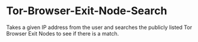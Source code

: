 # Tor-Browser-Exit-Node-Search
Takes a given IP address from the user and searches the publicly listed Tor Browser Exit Nodes to see if there is a match.
